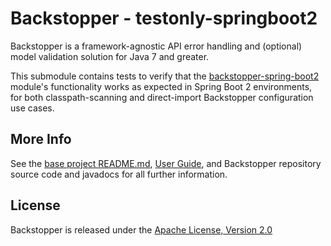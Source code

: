 # Backstopper - testonly-springboot2

Backstopper is a framework-agnostic API error handling and (optional) model validation solution for Java 7 and greater.

This submodule contains tests to verify that the [backstopper-spring-boot2](../../backstopper-spring-boot2) 
module's functionality works as expected in Spring Boot 2 environments, for both classpath-scanning and direct-import 
Backstopper configuration use cases.

## More Info

See the [base project README.md](../../README.md), [User Guide](../../USER_GUIDE.md), and Backstopper repository 
source code and javadocs for all further information.

## License

Backstopper is released under the [Apache License, Version 2.0](http://www.apache.org/licenses/LICENSE-2.0)
